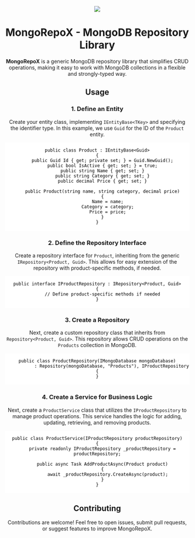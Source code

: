 <body style="text-align: center;">

<div align="center">
    <img  src="https://github.com/user-attachments/assets/75d29e4b-b88c-43db-a5f1-396f6338e464" />
</div>


<h1>MongoRepoX - MongoDB Repository Library</h1>

<p><strong>MongoRepoX</strong> is a generic MongoDB repository library that simplifies CRUD operations, making it easy to work with MongoDB collections in a flexible and strongly-typed way.</p>

<h2>Usage</h2>

<h3>1. Define an Entity</h3>
<p>Create your entity class, implementing <code>IEntityBase&lt;TKey&gt;</code> and specifying the identifier type. In this example, we use <code>Guid</code> for the ID of the <code>Product</code> entity.</p>

<pre style="color: black; background-color: white;">
<code>
public class Product : IEntityBase&lt;Guid&gt;
{
    public Guid Id { get; private set; } = Guid.NewGuid();
    public bool IsActive { get; set; } = true;
    public string Name { get; set; }
    public string Category { get; set; }
    public decimal Price { get; set; }

    public Product(string name, string category, decimal price)
    {
        Name = name;
        Category = category;
        Price = price;
    }
}
</code>
</pre>

<h3>2. Define the Repository Interface</h3>
<p>Create a repository interface for <code>Product</code>, inheriting from the generic <code>IRepository&lt;Product, Guid&gt;</code>. This allows for easy extension of the repository with product-specific methods, if needed.</p>

<pre style="color: black; background-color: white;">
<code>
public interface IProductRepository : IRepository&lt;Product, Guid&gt;
{
    // Define product-specific methods if needed
}
</code>
</pre>

<h3>3. Create a Repository</h3>
<p>Next, create a custom repository class that inherits from <code>Repository&lt;Product, Guid&gt;</code>. This repository allows CRUD operations on the <code>Products</code> collection in MongoDB.</p>

<pre style="color: black; background-color: white;">
<code>
public class ProductRepository(IMongoDatabase mongoDatabase)
           : Repository<Product, Guid>(mongoDatabase, "Products"), IProductRepository
{
}
</code>
</pre>

<h3>4. Create a Service for Business Logic</h3>
<p>Next, create a <code>ProductService</code> class that utilizes the <code>IProductRepository</code> to manage product operations. This service handles the logic for adding, updating, retrieving, and removing products.</p>

<pre style="color: black; background-color: white;">
<code>
public class ProductService(IProductRepository productRepository)
{
    private readonly IProductRepository _productRepository = productRepository;

    public async Task AddProductAsync(Product product)
    {
        await _productRepository.CreateAsync(product);
    }
}
</code>
</pre>

<h2>Contributing</h2>
<p>Contributions are welcome! Feel free to open issues, submit pull requests, or suggest features to improve MongoRepoX.</p>

</body>
